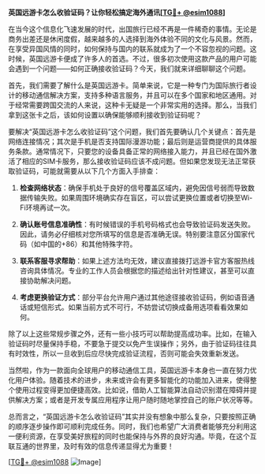 **英国远游卡怎么收验证码？让你轻松搞定海外通讯[[TG💪+ @esim1088](https://t.me/s/esim1088)]**

在当今这个信息化飞速发展的时代，出国旅行已经不再是一件稀奇的事情。无论是商务出差还是休闲度假，越来越多的人选择到海外体验不同的文化与风景。然而，在享受异国风情的同时，如何保持与国内的联系就成为了一个不容忽视的问题。这时候，英国远游卡便成了许多人的首选。不过，很多初次使用这款产品的用户可能会遇到一个问题——如何正确接收验证码？今天，我们就来详细聊聊这个问题。

首先，我们需要了解什么是英国远游卡。简单来说，它是一种专门为国际旅行者设计的移动通信解决方案，支持多种语言服务，并且可以在多个国家和地区通用。对于经常需要跨国交流的人来说，这种卡无疑是一个非常实用的选择。那么，当我们拿到这张卡之后，该如何设置以确保能够顺利接收到验证码呢？

要解决“英国远游卡怎么收验证码”这个问题，我们首先要确认几个关键点：首先是网络连接情况；其次是手机是否支持国际漫游功能；最后则是运营商提供的具体服务条款。通常情况下，只要您的设备具备正常的网络接入能力，并且已经在国外激活了相应的SIM卡服务，那么接收验证码应该不成问题。但如果您发现无法正常获取验证码，可能就需要从以下几个方面入手排查：

1. **检查网络状态**：确保手机处于良好的信号覆盖区域内，避免因信号弱而导致数据传输失败。如果周围环境确实存在盲区，可以尝试更换位置或者切换至Wi-Fi环境再试一次。
   
2. **确认账号信息准确性**：有时候错误的手机号码格式也会导致验证码发送失败。因此，请务必仔细核对您所填写的信息是否准确无误。特别要注意区分国家代码（如中国的+86）和其他特殊字符。
   
3. **联系客服寻求帮助**：如果上述方法均无效，建议直接拨打远游卡官方客服热线咨询具体情况。专业的工作人员会根据您的描述给出针对性建议，甚至可以直接协助解决问题。
   
4. **考虑更换验证方式**：部分平台允许用户通过其他途径接收验证码，例如语音通话或短信形式。如果当前方式不可行，不妨尝试切换成备用选项看看效果如何。

除了以上这些常规步骤之外，还有一些小技巧可以帮助提高成功率。比如，在输入验证码时尽量保持手稳，不要急于提交以免产生误操作；另外，由于验证码往往具有时效性，所以一旦收到后应尽快完成验证流程，否则可能会失效重新发送。

当然啦，作为一款面向全球用户的移动通信工具，英国远游卡本身也一直在努力优化用户体验。随着技术的进步，未来或许会有更多智能化的功能加入进来，使得整个使用过程变得更加便捷高效。比如说，借助人工智能算法自动识别潜在障碍并提供解决方案；或者是开发专属应用程序让用户随时随地掌控自己的账户状况等等。

总而言之，“英国远游卡怎么收验证码”其实并没有想象中那么复杂，只要按照正确的顺序逐步操作即可顺利完成任务。同时，我们也希望广大消费者能够充分利用这一便利资源，在享受美好旅程的同时也能保持与外界的良好沟通。毕竟，在这个互联互通的世界里，及时有效的信息传递显得尤为重要！

[[TG💪+ @esim1088](https://t.me/s/esim1088) ![Image](https://i.postimg.cc/4NQfJmqS/Snipaste-2025-05-13-00-14-12.png)]